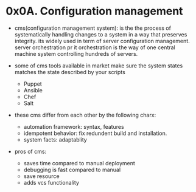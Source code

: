 # 0x0A. Configuration management

* cms(configuration management system): is the the process of systematically handling changes to a system in a way that preserves integrity. its widely used in term of server configuration management.
server orchestration pr it orchestration is the way of one central machine system controlling hundreds of servers.

* some of cms tools available in market make sure the system states matches the state described by your scripts
    - Puppet
    - Ansible
    - Chef
    - Salt
* these  cms differ from each other by the following charx:
    - automation framework: syntax, features
    - idempotent behavior: fix redundent build and installation.
    - system facts: adaptablity


* pros of cms:
    - saves time compared to manual deployment
    - debugging is fast compared to manual
    - save resource
    - adds vcs functionality
